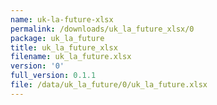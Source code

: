 ```yaml
---
name: uk-la-future-xlsx
permalink: /downloads/uk_la_future_xlsx/0
package: uk_la_future
title: uk_la_future_xlsx
filename: uk_la_future.xlsx
version: '0'
full_version: 0.1.1
file: /data/uk_la_future/0/uk_la_future.xlsx
---
```

